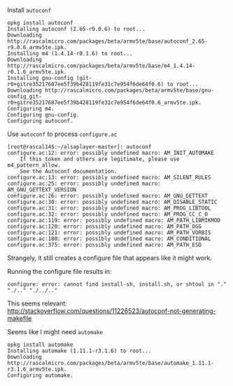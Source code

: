Install `autoconf`

    opkg install autoconf
    Installing autoconf (2.65-r9.0.6) to root...
    Downloading http://rascalmicro.com/packages/beta/armv5te/base/autoconf_2.65-r9.0.6_armv5te.ipk.
    Installing m4 (1.4.14-r0.1.6) to root...
    Downloading http://rascalmicro.com/packages/beta/armv5te/base/m4_1.4.14-r0.1.6_armv5te.ipk.
    Installing gnu-config (git-r0+gitre35217687ee5f39b428119fe31c7e954f6de64f0.6) to root...
    Downloading http://rascalmicro.com/packages/beta/armv5te/base/gnu-config_git-r0+gitre35217687ee5f39b428119fe31c7e954f6de64f0.6_armv5te.ipk.
    Configuring m4.
    Configuring gnu-config.
    Configuring autoconf.

Use `autoconf` to process `configure.ac`

    [root@rascal14$:~/alsaplayer-master]: autoconf
    configure.ac:12: error: possibly undefined macro: AM_INIT_AUTOMAKE
        If this token and others are legitimate, please use m4_pattern_allow.
        See the Autoconf documentation.
    configure.ac:13: error: possibly undefined macro: AM_SILENT_RULES
    configure.ac:25: error: possibly undefined macro: AM_GNU_GETTEXT_VERSION
    configure.ac:26: error: possibly undefined macro: AM_GNU_GETTEXT
    configure.ac:30: error: possibly undefined macro: AM_DISABLE_STATIC
    configure.ac:31: error: possibly undefined macro: AM_PROG_LIBTOOL
    configure.ac:32: error: possibly undefined macro: AM_PROG_CC_C_O
    configure.ac:119: error: possibly undefined macro: AM_PATH_LIBMIKMOD
    configure.ac:120: error: possibly undefined macro: AM_PATH_OGG
    configure.ac:121: error: possibly undefined macro: AM_PATH_VORBIS
    configure.ac:180: error: possibly undefined macro: AM_CONDITIONAL
    configure.ac:375: error: possibly undefined macro: AM_PATH_ESD

Strangely, it still creates a configure file that appears like it might work.

Running the configure file results in:

    configure: error: cannot find install-sh, install.sh, or shtool in "." "./.." "./../.."

This seems relevant: http://stackoverflow.com/questions/11226523/autoconf-not-generating-makefile

Seems like I might need `automake`

    opkg install automake
    Installing automake (1.11.1-r3.1.6) to root...
    Downloading http://rascalmicro.com/packages/beta/armv5te/base/automake_1.11.1-r3.1.6_armv5te.ipk.
    Configuring automake.
